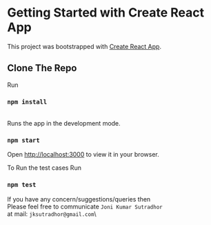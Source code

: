 # Getting Started with Create React App

This project was bootstrapped with [Create React App](https://github.com/facebook/create-react-app).

## Clone The Repo
Run
### `npm install`
\
Runs the app in the development mode.
### `npm start`
Open [http://localhost:3000](http://localhost:3000) to view it in your browser.

To Run the test cases Run

### `npm test`

If you have any concern/suggestions/queries then\
Please feel free to communicate `Joni Kumar Sutradhor`\
at mail: `jksutradhor@gmail.com`\

